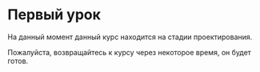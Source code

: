 # Первый урок

На данный момент данный курс находится на стадии проектирования.

Пожалуйста, возвращайтесь к курсу через некоторое время, он будет готов.
